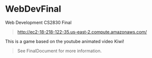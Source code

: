 # WebDevFinal
Web Development CS2830 Final
>http://ec2-18-218-122-35.us-east-2.compute.amazonaws.com/

This is a game based on the youtube animated video Kiwi!
>See FinalDocument for more information.

